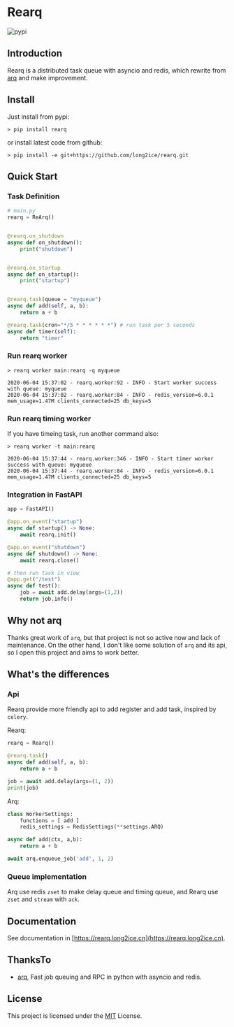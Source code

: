 # Rearq

![pypi](https://img.shields.io/pypi/v/rearq.svg?style=flat)

## Introduction

Rearq is a distributed task queue with asyncio and redis, which rewrite from [arq](https://github.com/samuelcolvin/arq) and make improvement.

## Install

Just install from pypi:

```shell
> pip install rearq
```

or install latest code from github:

```shell
> pip install -e git+https://github.com/long2ice/rearq.git
```

## Quick Start

### Task Definition

```python
# main.py
rearq = ReArq()


@rearq.on_shutdown
async def on_shutdown():
    print("shutdown")


@rearq.on_startup
async def on_startup():
    print("startup")


@rearq.task(queue = "myqueue")
async def add(self, a, b):
    return a + b

@rearq.task(cron="*/5 * * * * * *") # run task per 5 seconds
async def timer(self):
    return "timer"
```

### Run rearq worker

```shell
> rearq worker main:rearq -q myqueue
```

```log
2020-06-04 15:37:02 - rearq.worker:92 - INFO - Start worker success with queue: myqueue
2020-06-04 15:37:02 - rearq.worker:84 - INFO - redis_version=6.0.1 mem_usage=1.47M clients_connected=25 db_keys=5
```

### Run rearq timing worker

If you have timeing task, run another command also:

```shell
> rearq worker -t main:rearq
```

```log
2020-06-04 15:37:44 - rearq.worker:346 - INFO - Start timer worker success with queue: myqueue
2020-06-04 15:37:44 - rearq.worker:84 - INFO - redis_version=6.0.1 mem_usage=1.47M clients_connected=25 db_keys=5
```

### Integration in FastAPI

```python
app = FastAPI()

@app.on_event("startup")
async def startup() -> None:
    await rearq.init()

@app.on_event("shutdown")
async def shutdown() -> None:
    await rearq.close()

# then run task in view
@app.get("/test")
async def test():
    job = await add.delay(args=(1,2))
    return job.info()
```

## Why not arq

Thanks great work of `arq`, but that project is not so active now and lack of maintenance. On the other hand, I don't like some solution of `arq` and its api, so I open this project and aims to work better.

## What's the differences

### Api

Rearq provide more friendly api to add register and add task, inspired by `celery`.

Rearq:

```python
rearq = Rearq()

@rearq.task()
async def add(self, a, b):
    return a + b

job = await add.delay(args=(1, 2))
print(job)
```

Arq:

```python
class WorkerSettings:
    functions = [ add ]
    redis_settings = RedisSettings(**settings.ARQ)

async def add(ctx, a,b):
    return a + b

await arq.enqueue_job('add', 1, 2)
```

### Queue implementation

Arq use redis `zset` to make delay queue and timing queue, and Rearq use `zset` and `stream` with `ack`.

## Documentation

See documentation in [https://rearq.long2ice.cn](https://rearq.long2ice.cn).

## ThanksTo

- [arq](https://github.com/samuelcolvin/arq), Fast job queuing and RPC in python with asyncio and redis.

## License

This project is licensed under the [MIT](https://github.com/long2ice/rearq/blob/master/LICENSE) License.
